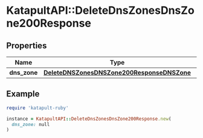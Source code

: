 # KatapultAPI::DeleteDnsZonesDnsZone200Response

## Properties

| Name | Type | Description | Notes |
| ---- | ---- | ----------- | ----- |
| **dns_zone** | [**DeleteDNSZonesDNSZone200ResponseDNSZone**](DeleteDNSZonesDNSZone200ResponseDNSZone.md) |  |  |

## Example

```ruby
require 'katapult-ruby'

instance = KatapultAPI::DeleteDnsZonesDnsZone200Response.new(
  dns_zone: null
)
```


